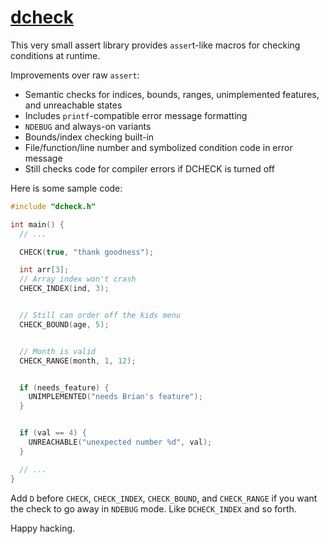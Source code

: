 # [dcheck](https://github.com/tekknolagi/dcheck)

This very small assert library provides `asser`t-like macros for checking
conditions at runtime.

Improvements over raw `assert`:

* Semantic checks for indices, bounds, ranges, unimplemented features, and
  unreachable states
* Includes `printf`-compatible error message formatting
* `NDEBUG` and always-on variants
* Bounds/index checking built-in
* File/function/line number and symbolized condition code in error message
* Still checks code for compiler errors if DCHECK is turned off

Here is some sample code:

```c
#include "dcheck.h"

int main() {
  // ...

  CHECK(true, "thank goodness");

  int arr[3];
  // Array index won't crash
  CHECK_INDEX(ind, 3);


  // Still can order off the kids menu
  CHECK_BOUND(age, 5);


  // Month is valid
  CHECK_RANGE(month, 1, 12);


  if (needs_feature) {
    UNIMPLEMENTED("needs Brian's feature");
  }


  if (val == 4) {
    UNREACHABLE("unexpected number %d", val);
  }

  // ...
}
```

Add `D` before `CHECK`, `CHECK_INDEX`, `CHECK_BOUND`, and `CHECK_RANGE` if you
want the check to go away in `NDEBUG` mode. Like `DCHECK_INDEX` and so forth.

Happy hacking.
